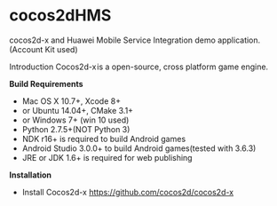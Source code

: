 # cocos2dHMS
cocos2d-x and Huawei Mobile Service Integration demo application.(Account Kit used)

Introduction
Cocos2d-x is a open-source, cross platform game engine. 

**Build Requirements**
* Mac OS X 10.7+, Xcode 8+
* or Ubuntu 14.04+, CMake 3.1+
* or Windows 7+ (win 10 used)
* Python 2.7.5+(NOT Python 3)
* NDK r16+ is required to build Android games
* Android Studio 3.0.0+ to build Android games(tested with 3.6.3)
* JRE or JDK 1.6+ is required for web publishing

**Installation**
- Install Cocos2d-x
  https://github.com/cocos2d/cocos2d-x
  
  
  
